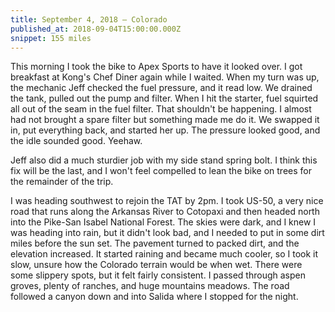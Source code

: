 ```yaml
---
title: September 4, 2018 — Colorado
published_at: 2018-09-04T15:00:00.000Z
snippet: 155 miles
---
```


This morning I took the bike to Apex Sports to have it looked over. I got breakfast at Kong's Chef Diner again while I waited. When my turn was up, the mechanic Jeff checked the fuel pressure, and it read low. We drained the tank, pulled out the pump and filter. When I hit the starter, fuel squirted all out of the seam in the fuel filter. That shouldn't be happening. I almost had not brought a spare filter but something made me do it. We swapped it in, put everything back, and started her up. The pressure looked good, and the idle sounded good. Yeehaw.

<BigLazyImage src="https://s3.amazonaws.com/tat.honkytonk.in/18/IMG_2892.jpg" alt="K at Apex Sports in Colorado Springs, CO" />

Jeff also did a much sturdier job with my side stand spring bolt. I think this fix will be the last, and I won't feel compelled to lean the bike on trees for the remainder of the trip.

<BigLazyImage src="https://s3.amazonaws.com/tat.honkytonk.in/18/IMG_2896.jpg" />
<BigLazyImage src="https://s3.amazonaws.com/tat.honkytonk.in/18/IMG_2898.jpg" />
<BigLazyImage src="https://s3.amazonaws.com/tat.honkytonk.in/18/IMG_2899.jpg" />

I was heading southwest to rejoin the TAT by 2pm. I took US-50, a very nice road that runs along the Arkansas River to Cotopaxi and then headed north into the Pike-San Isabel National Forest. The skies were dark, and I knew I was heading into rain, but it didn't look bad, and I needed to put in some dirt miles before the sun set. The pavement turned to packed dirt, and the elevation increased. It started raining and became much cooler, so I took it slow, unsure how the Colorado terrain would be when wet. There were some slippery spots, but it felt fairly consistent. I passed through aspen groves, plenty of ranches, and huge mountains meadows. The road followed a canyon down and into Salida where I stopped for the night.

<BigLazyImage src="https://s3.amazonaws.com/tat.honkytonk.in/18/IMG_2901.jpg" />
<BigLazyImage src="https://s3.amazonaws.com/tat.honkytonk.in/18/IMG_2902.jpg" />
